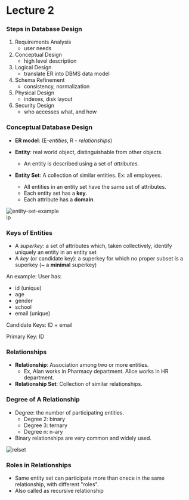 # Lecture 2

### Steps in Database Design

1. Requirements Analysis
	* user needs
2. Conceptual Design
	* high level description
3. Logical Design
	* translate ER into DBMS data model
4. Schema Refinement
	* consistency, normalization
5. Physical Design
	* indexes, disk layout
6. Security Design
	* who accesses what, and how

### Conceptual Database Design
* **ER model**: (E-*entities*, R - *relationships*) 

* **Entity**: real world object, distinguishable from other objects.
	* An entity is described using a set of *attributes*.
* **Entity Set**: A collection of similar entities. Ex: all employees.
	* All entities in an entity set have the same set of attributes.
	* Each entity set has a **key**.
	* Each attribute has a **domain**.

![entity-set-example](https://images.duckduckgo.com/iu/?u=http%3A%2F%2Fwww.dmst.aueb.gr%2Fdds%2Fetech%2Fdb%2Fent.gif)ip


### Keys of Entities
* A *superkey*: a set of attributes which, taken collectively, identify uniquely an entity in an entity set
* A *key* (or candidate key): a superkey for which no proper subset is a superkey (~ a **minimal** superkey)


An example:
User has:

* id (unique)
* age
* gender
* school
* email (unique)

Candidate Keys: ID + email

Primary Key: ID


### Relationships
* **Relationship**: Association among two or more entities.
	* Ex, Alan works in Pharmacy department. Alice works in HR department.
* **Relationship Set**: Collection of similar relationships.

### Degree of A Relationship
* Degree: the number of participating entities.
	* Degree 2: binary
	* Degree 3: ternary
	* Degree n: n-ary
* Binary relationships are very common and widely used.

![relset](https://images.duckduckgo.com/iu/?u=http%3A%2F%2Fimage.slidesharecdn.com%2Fbpmcourse-1228730832862745-9%2F95%2Fbusiness-process-modeling-32-728.jpg)

### Roles in Relationships
* Same entity set can participate more than onece in the same relationship, with different "roles".
* Also called as recursive relationship

<style>

img {
	display: block;
  	margin-left: auto;
  	margin-right: auto;
}

</style>